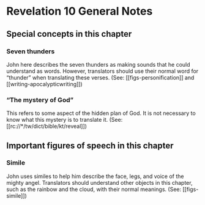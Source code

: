 # Revelation 10 General Notes
## Special concepts in this chapter

### Seven thunders
John here describes the seven thunders as making sounds that he could understand as words. However, translators should use their normal word for “thunder” when translating these verses. (See: [[figs-personification]] and [[writing-apocalypticwriting]])

### “The mystery of God”
This refers to some aspect of the hidden plan of God. It is not necessary to know what this mystery is to translate it. (See: [[rc://*/tw/dict/bible/kt/reveal]])

## Important figures of speech in this chapter

### Simile
John uses similes to help him describe the face, legs, and voice of the mighty angel. Translators should understand other objects in this chapter, such as the rainbow and the cloud, with their normal meanings. (See: [[figs-simile]])